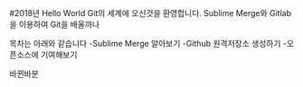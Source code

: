 ﻿#2018년 Hello World
Git의 세계에 오신것을 환영합니다.
Sublime Merge와 Gitlab을 이용하여 Git을 배울까나

목차는 아래와 같습니다
-Sublime Merge 알아보기
-Github 원격저장소 생성하기
-오픈소스에 기여해보기

바뀐바분